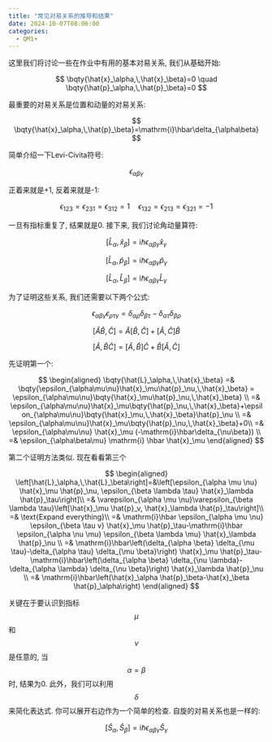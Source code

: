 ```yaml
---
title: "常见对易关系的推导和结果"
date: 2024-10-07T08:06:00
categories:
  - QM1+
---
```


这里我们将讨论一些在作业中有用的基本对易关系, 我们从基础开始:

$$
  \bqty{\hat{x}_\alpha,\,\hat{x}_\beta}=0 \quad \bqty{\hat{p}_\alpha,\,\hat{p}_\beta}=0
$$

最重要的对易关系是位置和动量的对易关系:

$$
  \bqty{\hat{x}_\alpha,\,\hat{p}_\beta}=\mathrm{i}\hbar\delta_{\alpha\beta}
$$

简单介绍一下Levi-Civita符号:

$$
\epsilon_{\alpha \beta \gamma}
$$

正着来就是+1, 反着来就是-1:

$$
  \epsilon_{123}=\epsilon_{231}=\epsilon_{312}= 1 \quad \epsilon_{132}=\epsilon_{213}=\epsilon_{321}= -1
$$

一旦有指标重复了, 结果就是0.
接下来, 我们讨论角动量算符:

$$
  \left[\hat{L}_\alpha,\,\hat{x}_\beta\right]=\mathrm{i}\hbar\epsilon_{\alpha\beta\gamma}\hat{x}_\gamma
$$

$$
  \left[\hat{L}_\alpha,\,\hat{p}_\beta\right]=\mathrm{i}\hbar\epsilon_{\alpha\beta\gamma}\hat{p}_\gamma
$$

$$
  \left[\hat{L}_\alpha,\,\hat{L}_\beta\right]=\mathrm{i}\hbar\epsilon_{\alpha\beta\gamma}\hat{L}_\gamma
$$

为了证明这些关系, 我们还需要以下两个公式:

$$
  \epsilon_{\alpha\beta\gamma}\epsilon_{\rho\tau\gamma}=\delta_{\alpha\rho}\delta_{\beta\tau} - \delta_{\alpha\tau}\delta_{\beta\rho}
$$

$$
  \left[\hat{A}\hat{B},\,\hat{C}\right]=\hat{A}\left[\hat{B},\hat{C}\right] + \left[\hat{A},\hat{C}\right]\hat{B}
$$

$$
  \left[\hat{A},\,\hat{B}\hat{C}\right]=\left[\hat{A},\,\hat{B}\right]\hat{C} + \hat{B}\left[\hat{A},\,\hat{C}\right]
$$

先证明第一个:

$$
\begin{aligned}
    \bqty{\hat{L}_\alpha,\,\hat{x}_\beta} =& \bqty{\epsilon_{\alpha\mu\nu}\hat{x}_\mu\hat{p}_\nu,\,\hat{x}_\beta} = \epsilon_{\alpha\mu\nu}\bqty{\hat{x}_\mu\hat{p}_\nu,\,\hat{x}_\beta} \\
  =& \epsilon_{\alpha\mu\nu}\hat{x}_\mu\bqty{\hat{p}_\nu,\,\hat{x}_\beta}+\epsilon_{\alpha\mu\nu}\bqty{\hat{x}_\mu,\,\hat{x}_\beta}\hat{p}_\nu \\
  =& \epsilon_{\alpha\mu\nu}\hat{x}_\mu\bqty{\hat{p}_\nu,\,\hat{x}_\beta}+0\\
  =& \epsilon_{\alpha\mu\nu} \hat{x}_\mu (-\mathrm{i}\hbar\delta_{\nu\beta}) \\
  =& \epsilon_{\alpha\beta\mu} \mathrm{i} \hbar \hat{x}_\mu
\end{aligned}
$$

第二个证明方法类似.
现在看看第三个

$$
\begin{aligned}
\left[\hat{L}_\alpha,\,\hat{L}_\beta\right]=&\left[\epsilon_{\alpha \mu \nu} \hat{x}_\mu \hat{p}_\nu, \epsilon_{\beta \lambda \tau} \hat{x}_\lambda \hat{p}_\tau\right]\\
=& \varepsilon_{\alpha \mu \nu}\varepsilon_{\beta \lambda \tau}\left[\hat{x}_\mu \hat{p}_v, \hat{x}_\lambda \hat{p}_\tau\right]\\
=& \text{Expand everything}\\
=& \mathrm{i}\hbar \epsilon_{\alpha \mu \nu} \epsilon_{\beta \tau v} \hat{x}_\mu \hat{p}_\tau-\mathrm{i}\hbar \epsilon_{\alpha \nu \mu} \epsilon_{\beta \lambda \mu} \hat{x}_\lambda \hat{p}_\nu \\
=& \mathrm{i}\hbar\left(\delta_{\alpha \beta} \delta_{\mu \tau}-\delta_{\alpha \tau} \delta_{\mu \beta}\right) \hat{x}_\mu \hat{p}_\tau-\mathrm{i}\hbar\left(\delta_{\alpha \beta} \delta_{\nu \lambda}-\delta_{\alpha \lambda} \delta_{\nu \beta}\right) \hat{x}_\lambda \hat{p}_\nu \\
=& \mathrm{i}\hbar\left(\hat{x}_\alpha \hat{p}_\beta-\hat{x}_\beta \hat{p}_\alpha\right)
\end{aligned}
$$

关键在于要认识到指标$$\mu$$和$$\nu$$是任意的, 当$$\alpha=\beta$$时, 结果为0.
此外，我们可以利用$$\delta$$来简化表达式.
你可以展开右边作为一个简单的检查.
自旋的对易关系也是一样的:


$$
  \left[\hat{S}_\alpha, \hat{S}_\beta\right]=\mathrm{i} \hbar \epsilon_{\alpha \beta \gamma} \hat{S}_\gamma
$$




















































